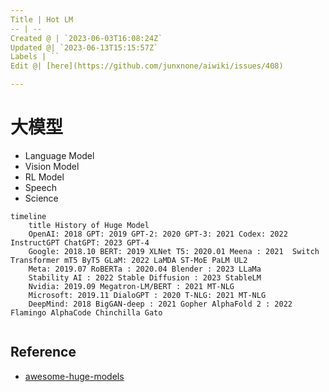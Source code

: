 ```yaml
---
Title | Hot LM
-- | --
Created @ | `2023-06-03T16:08:24Z`
Updated @| `2023-06-13T15:15:57Z`
Labels | ``
Edit @| [here](https://github.com/junxnone/aiwiki/issues/408)

---
```

# 大模型
- Language Model
- Vision Model
- RL Model
- Speech
- Science


```mermaid
timeline
    title History of Huge Model
    OpenAI: 2018 GPT: 2019 GPT-2: 2020 GPT-3: 2021 Codex: 2022 InstructGPT ChatGPT: 2023 GPT-4
    Google: 2018.10 BERT: 2019 XLNet T5: 2020.01 Meena : 2021  Switch Transformer mT5 ByT5 GLaM: 2022 LaMDA ST-MoE PaLM UL2    
    Meta: 2019.07 RoBERTa : 2020.04 Blender : 2023 LLaMa
    Stability AI : 2022 Stable Diffusion : 2023 StableLM
    Nvidia: 2019.09 Megatron-LM/BERT : 2021 MT-NLG
    Microsoft: 2019.11 DialoGPT : 2020 T-NLG: 2021 MT-NLG
    DeepMind: 2018 BigGAN-deep : 2021 Gopher AlphaFold 2 : 2022 Flamingo AlphaCode Chinchilla Gato


```


## Reference
- [awesome-huge-models](https://github.com/zhengzangw/awesome-huge-models)
